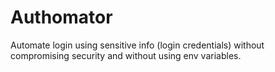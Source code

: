 # Authomator
Automate login using sensitive info (login credentials) without compromising security and without using env variables.
